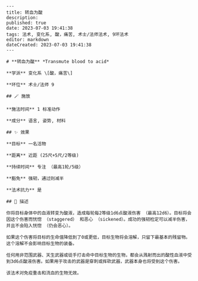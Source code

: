 
    ---
    title: 转血为酸
    description: 
    published: true
    date: 2023-07-03 19:41:38
    tags: 法术, 变化系, 酸，痛苦, 术士/法师法术, 9环法术
    editor: markdown
    dateCreated: 2023-07-03 19:41:38
    ---

    # **转血为酸** *Transmute blood to acid*

    **学派** 变化系 \[酸，痛苦\] 

    **环位** 术士/法师 9

    ## 🪄 施放

    **施法时间** 1 标准动作

    **成分** 语言, 姿势, 材料

    ## ✨ 效果 

    **目标** 一名活物 

    **距离** 近距 (25尺+5尺/2等级)  

    **持续时间** 专注 （最高1轮/5级） 

    **豁免** 强韧，通过则减半

    **法术抗力** 是

    ## 📖 描述

    你将目标身体中的血液转变为酸液，造成每轮每2等级1d6点酸液伤害 （最高12d6）。目标将会因这个伤害而恍惚 （staggered） 和恶心 （sickened）。成功的强韧检定可以减半伤害，并且不会陷入恍惚 （仍会恶心）。

    如果这个伤害将目标的生命值降低到了0或更低，目标生物将会溶解，只留下最基本的残留物。这个溶解不会影响目标生物的装备。

    任何用非范围武器、天生武器或徒手打击命中目标生物的生物，都会从溅射而出的酸性血液中受到3d6点酸液伤害。如果用于攻击的武器是穿刺或挥砍武器，武器本身也将受到这个伤害。

    该法术对免疫重击和流血的生物无效。
    